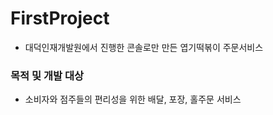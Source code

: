 # FirstProject
- 대덕인재개발원에서 진행한 콘솔로만 만든 엽기떡볶이 주문서비스
### 목적 및 개발 대상
- 소비자와 점주들의 편리성을 위한 배달, 포장, 홀주문 서비스
